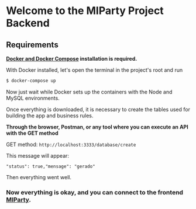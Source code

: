 # Welcome to the MIParty Project Backend

## Requirements

**[Docker and Docker Compose](https://docs.docker.com/desktop/) installation is required.**

With Docker installed, let's open the terminal in the project's root and run

```bash
$ docker-compose up
```

Now just wait while Docker sets up the containers with the Node and MySQL environments.

Once everything is downloaded, it is necessary to create the tables used for building the app and business rules.

**Through the browser, Postman, or any tool where you can execute an API with the GET method**

GET method: `http://localhost:3333/database/create`

This message will appear:

`"status": true,"mensage": "gerado"`

Then everything went well.

### Now everything is okay, and you can connect to the frontend [MIParty](https://github.com/josuelJFS/MIParty-Project).
